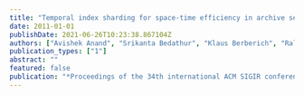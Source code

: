 ```yaml
---
title: "Temporal index sharding for space-time efficiency in archive search"
date: 2011-01-01
publishDate: 2021-06-26T10:23:38.867104Z
authors: ["Avishek Anand", "Srikanta Bedathur", "Klaus Berberich", "Ralf Schenkel"]
publication_types: ["1"]
abstract: ""
featured: false
publication: "*Proceedings of the 34th international ACM SIGIR conference on Research and development in Information Retrieval*"
---
```


